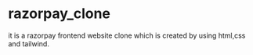# razorpay_clone
it is a razorpay frontend website clone which is created by using html,css and tailwind.
